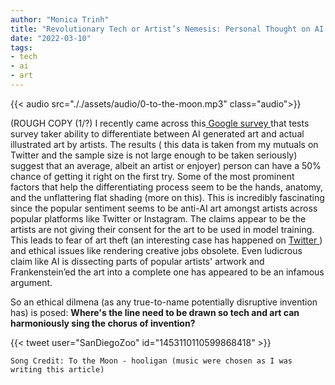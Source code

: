 ```yaml
---
author: "Monica Trinh"
title: "Revolutionary Tech or Artist’s Nemesis: Personal Thought on AI Art As an Art Doer"
date: "2022-03-10"
tags: 
- tech
- ai
- art
---
```


    
    
{{< audio src="././assets/audio/0-to-the-moon.mp3" class="audio">}} 


(ROUGH COPY (1/?) I recently came across this<a href=”https://docs.google.com/forms/d/e/1FAIpQLSdhEpBRnOwiFI-ieNKKu3Y0KcoFbd_ZWod1LeyoV6EEfY78HA/viewform”>  Google survey </a> that tests survey taker ability to differentiate between AI generated art and actual illustrated art by artists. The results ( this data is taken from my mutuals on Twitter and the sample size is not large enough to be taken seriously) suggest that an average, albeit an artist or enjoyer) person can have a 50% chance of getting it right on the first try. Some of the most prominent factors that help the differentiating process seem to be the hands, anatomy, and the unflattering flat shading (more on this). This is incredibly fascinating since the popular sentiment seems to be anti-AI art amongst artists across popular platforms like Twitter or Instagram. The claims appear to be the artists are not giving their consent for the art to be used in model training. This leads to fear of art theft (an interesting case has happened on <a href="https://twitter.com/GenelJumalon/status/1580401094454222848?s=20&t=SnHfegipHc8zVEbY6lqXTA"> Twitter </a>) and ethical issues like rendering creative jobs obsolete. Even ludicrous claim like AI is dissecting parts of popular artists' artwork and Frankenstein’ed the art into a complete one has appeared to be an infamous argument. 

So an ethical dilmena (as any true-to-name potentially disruptive invention has) is posed: <b>Where's the line need to be drawn so tech and art can harmoniously sing the chorus of invention? </b>

{{< tweet user="SanDiegoZoo" id="1453110110599868418" >}}

    Song Credit: To the Moon - hooligan (music were chosen as I was writing this article)